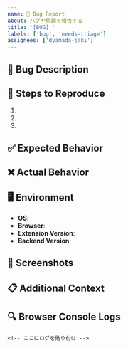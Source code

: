 ```yaml
---
name: 🐛 Bug Report
about: バグや問題を報告する
title: '[BUG] '
labels: ['bug', 'needs-triage']
assignees: ['dyamada-jaki']
---
```


## 🐛 Bug Description
<!-- バグの詳細な説明 -->

## 🔄 Steps to Reproduce
<!-- 再現手順 -->
1. 
2. 
3. 

## ✅ Expected Behavior
<!-- 期待される動作 -->

## ❌ Actual Behavior
<!-- 実際の動作 -->

## 🖥️ Environment
- **OS**: <!-- Windows/macOS/Linux -->
- **Browser**: <!-- Chrome/Edge/Firefox + version -->
- **Extension Version**: <!-- Chrome拡張機能のバージョン -->
- **Backend Version**: <!-- バックエンドのバージョン -->

## 📸 Screenshots
<!-- スクリーンショットがあれば添付 -->

## 📋 Additional Context
<!-- その他の情報 -->

## 🔍 Browser Console Logs
<!-- ブラウザのコンソールログがあれば貼り付け -->
```
<!-- ここにログを貼り付け -->
```
